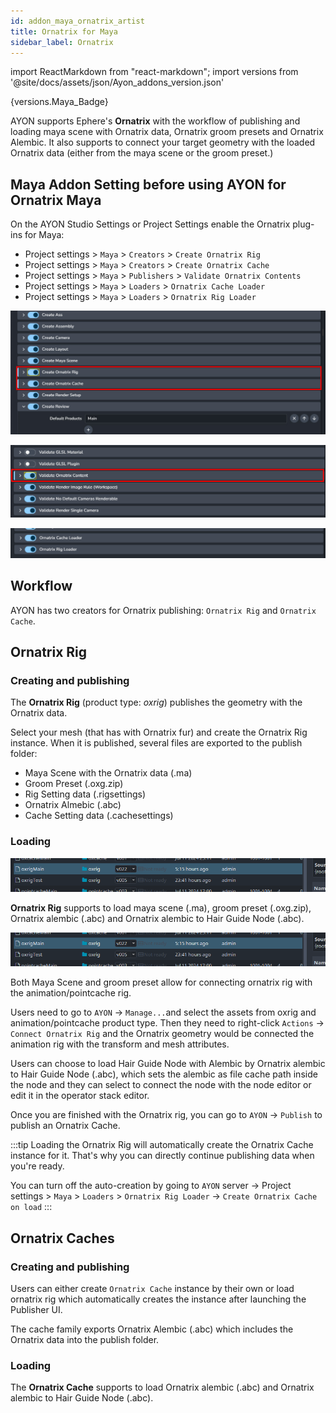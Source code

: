 ```yaml
---
id: addon_maya_ornatrix_artist
title: Ornatrix for Maya
sidebar_label: Ornatrix
---
```


import ReactMarkdown from "react-markdown";
import versions from '@site/docs/assets/json/Ayon_addons_version.json'

<ReactMarkdown>
{versions.Maya_Badge}
</ReactMarkdown>

AYON supports Ephere's **Ornatrix** with the workflow of publishing and loading maya scene with Ornatrix data, Ornatrix groom presets and Ornatrix Alembic. It also supports to connect your target geometry with the loaded Ornatrix data (either from the maya scene or the groom preset.)

## Maya Addon Setting before using AYON for Ornatrix Maya
On the AYON Studio Settings or Project Settings enable the Ornatrix plug-ins for Maya:

- Project settings > `Maya` > `Creators` > `Create Ornatrix Rig`
- Project settings > `Maya` > `Creators` > `Create Ornatrix Cache`
- Project settings > `Maya` > `Publishers` > `Validate Ornatrix Contents`
- Project settings > `Maya` > `Loaders` > `Ornatrix Cache Loader`
- Project settings > `Maya` > `Loaders` > `Ornatrix Rig Loader`


![Maya - Ornatrix Creators Setting](assets/maya/artist/ox_creators_maya_addon_setting.jpg)

![Maya - Ornatrix Validator Setting](assets/maya/artist/ox_validator_maya_addon_setting.jpg)

![Maya - Ornatrix Loader Setting](assets/maya/artist/ox_loaders_maya_addon_setting.png)

## Workflow
AYON has two creators for Ornatrix publishing: ```Ornatrix Rig``` and ```Ornatrix Cache```.

## Ornatrix Rig

### Creating and publishing

The **Ornatrix Rig** (product type: *oxrig*) publishes the geometry with the Ornatrix data. 

Select your mesh (that has with Ornatrix fur) and create the Ornatrix Rig instance. When it is published, several files are exported to the publish folder:

- Maya Scene with the Ornatrix data (.ma)
- Groom Preset (.oxg.zip)
- Rig Setting data (.rigsettings)
- Ornatrix Almebic (.abc)
- Cache Setting data (.cachesettings)

### Loading

![Maya - Ornatrix Loader Product Type](assets/maya/artist/ox_loader_product_type.png)

**Ornatrix Rig** supports to load maya scene (.ma), groom preset (.oxg.zip), Ornatrix alembic (.abc) and Ornatrix alembic to Hair Guide Node (.abc).

![Maya - Ornatrix Loaders](assets/maya/artist/ox_loader_product_type.png)

Both Maya Scene and groom preset allow for connecting ornatrix rig with the animation/pointcache rig.

Users need to go to `AYON` -> `Manage...`and select the assets from oxrig and animation/pointcache product type. Then they need to right-click `Actions` -> `Connect Ornatrix Rig` and the Ornatrix geometry would be connected the animation rig with the transform and mesh attributes.

Users can choose to load Hair Guide Node with Alembic by Ornatrix alembic to Hair Guide Node (.abc), which sets the alembic as file cache path inside the node and they can select to connect the node with the node editor or edit it in the operator stack editor.

Once you are finished with the Ornatrix rig, you can go to `AYON` -> `Publish` to publish an Ornatrix Cache. 

:::tip
Loading the Ornatrix Rig will automatically create the Ornatrix Cache instance for it. That's why you can directly continue publishing data when you're ready.

You can turn off the auto-creation by going to `AYON` server -> Project settings > `Maya` > `Loaders` > `Ornatrix Rig Loader` -> `Create Ornatrix Cache on load`
:::


## Ornatrix Caches

### Creating and publishing

Users can either create ```Ornatrix Cache``` instance by their own or load ornatrix rig which automatically creates the instance after launching the Publisher UI.

The cache family exports Ornatrix Alembic (.abc) which includes the Ornatrix data into the publish folder.

### Loading
The **Ornatrix Cache** supports to load Ornatrix alembic (.abc) and Ornatrix alembic to Hair Guide Node (.abc).
